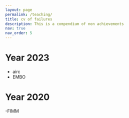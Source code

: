 ```yaml
---
layout: page
permalink: /teaching/
title: cv of failures
description: This is a compendium of non achievements 
nav: true
nav_order: 5
---
```


# Year 2023

- airc
- EMBO

# Year 2020

-FIMM
